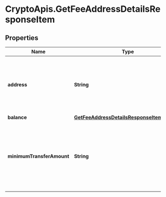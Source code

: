 # CryptoApis.GetFeeAddressDetailsResponseItem

## Properties

Name | Type | Description | Notes
------------ | ------------- | ------------- | -------------
**address** | **String** | Represents the specific fee address, which is always automatically generated. Users must fund it. | 
**balance** | [**GetFeeAddressDetailsResponseItemBalance**](GetFeeAddressDetailsResponseItemBalance.md) |  | 
**minimumTransferAmount** | **String** | Represents the minimum transfer amount of the currency in the &#x60;fromAddress&#x60; that can be allowed for an automatic forwarding. | 


